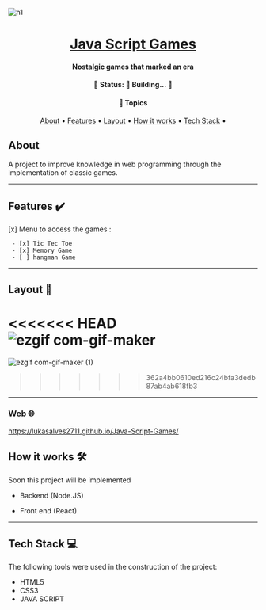 
![h1](https://user-images.githubusercontent.com/79018137/152645927-e7714027-0497-44e6-a365-93a6e40c447c.png)

##

<h1 align="center">
    <a href="#"> Java Script Games </a>
</h1>

<h4 align="center">
    Nostalgic games that marked an era
</h4>

<h4 align="center"> 
	🚧   Status: 🚀 Building...  🚧
</h4>

<h4 align="center">
    🏁 Topics
</h4> 

<p align="center">
 <a href="#about">About</a> •
 <a href="#features">Features</a> •
 <a href="#layout">Layout</a> •
 <a href="#how-it-works">How it works</a> • 
 <a href="#tech-stack">Tech Stack</a> • 
 

</p>


## About

A project to improve knowledge in web programming through the implementation of classic games.

---

## Features  ✔️


 [x] Menu to access the games :

     - [x] Tic Tec Toe 
     - [x] Memory Game
     - [ ] hangman Game
     
---


## Layout  🎨

<<<<<<< HEAD
![ezgif com-gif-maker](https://user-images.githubusercontent.com/79018137/152645877-09091298-9cc3-4ee7-a189-51429d4cbaaa.gif)
=======
![ezgif com-gif-maker (1)](https://user-images.githubusercontent.com/79018137/150987829-45ed6bf5-92a2-4de2-9107-f8241dc81595.gif)
>>>>>>> 362a4bb0610ed216c24bfa3dedb87ab4ab618fb3


---


### Web  🌐


https://lukasalves2711.github.io/Java-Script-Games/



## How it works  🛠️

Soon this project will be implemented

* Backend (Node.JS)

* Front end (React)


---

## Tech Stack  💻

The following tools were used in the construction of the project:



-   HTML5
-   CSS3
-   JAVA SCRIPT

